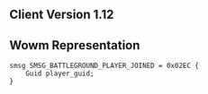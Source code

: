 ## Client Version 1.12

## Wowm Representation
```rust,ignore
smsg SMSG_BATTLEGROUND_PLAYER_JOINED = 0x02EC {
    Guid player_guid;    
}

```
